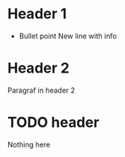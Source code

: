 # Header 1
- Bullet point
New line with info

# Header 2
Paragraf in header 2

# TODO header
Nothing here
